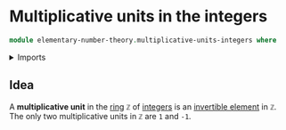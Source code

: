 # Multiplicative units in the integers

```agda
module elementary-number-theory.multiplicative-units-integers where
```

<details><summary>Imports</summary>

```agda

```

</details>

## Idea

A **multiplicative unit** in the [ring](ring-theory.rings.md) `ℤ` of
[integers](elementary-number-theory.integers.md) is an
[invertible element](ring-theory.invertible-elements-rings.md) in `ℤ`. The only
two multiplicative units in `ℤ` are `1` and `-1`.

